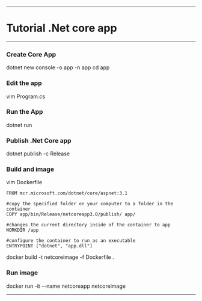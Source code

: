 ***
# __Tutorial .Net core app__

***  
###  __Create Core App__
dotnet new console -o app -n app
cd app

### __Edit the app__
vim Program.cs

### __Run the App__
dotnet run

### __Publish .Net Core app__
dotnet publish -c Release

### __Build and image__
vim Dockerfile

```
FROM mcr.microsoft.com/dotnet/core/aspnet:3.1

#copy the specified folder on your computer to a folder in the container
COPY app/bin/Release/netcoreapp3.0/publish/ app/

#changes the current directory inside of the container to app
WORKDIR /app

#configure the container to run as an executable
ENTRYPOINT ["dotnet", "app.dll"]
```
docker build -t netcoreimage -f Dockerfile .

### __Run image__

docker run -it --name netcoreapp netcoreimage 

***

